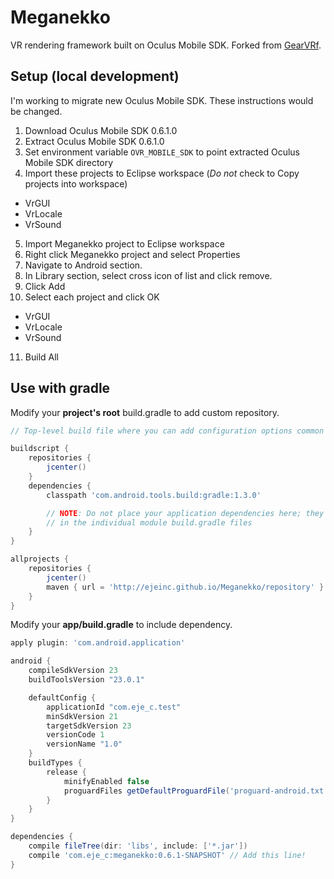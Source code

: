 # Meganekko

VR rendering framework built on Oculus Mobile SDK. Forked from [GearVRf](http://www.gearvrf.org/).

## Setup (local development)

I'm working to migrate new Oculus Mobile SDK. These instructions would be changed. 

1. Download Oculus Mobile SDK 0.6.1.0
2. Extract Oculus Mobile SDK 0.6.1.0
3. Set environment variable `OVR_MOBILE_SDK` to point extracted Oculus Mobile SDK directory
4. Import these projects to Eclipse workspace (*Do not* check to Copy projects into workspace)
  * VrGUI
  * VrLocale
  * VrSound
5. Import Meganekko project to Eclipse workspace
6. Right click Meganekko project and select Properties
7. Navigate to Android section.
8. In Library section, select cross icon of list and click remove.
9. Click Add
10. Select each project and click OK
  * VrGUI
  * VrLocale
  * VrSound
11. Build All

## Use with gradle

Modify your **project's root** build.gradle to add custom repository.

```gradle
// Top-level build file where you can add configuration options common to all sub-projects/modules.

buildscript {
    repositories {
        jcenter()
    }
    dependencies {
        classpath 'com.android.tools.build:gradle:1.3.0'

        // NOTE: Do not place your application dependencies here; they belong
        // in the individual module build.gradle files
    }
}

allprojects {
    repositories {
        jcenter()
        maven { url = 'http://ejeinc.github.io/Meganekko/repository' } // Add this line!
    }
}
```

Modify your **app/build.gradle** to include dependency.

```gradle
apply plugin: 'com.android.application'

android {
    compileSdkVersion 23
    buildToolsVersion "23.0.1"

    defaultConfig {
        applicationId "com.eje_c.test"
        minSdkVersion 21
        targetSdkVersion 23
        versionCode 1
        versionName "1.0"
    }
    buildTypes {
        release {
            minifyEnabled false
            proguardFiles getDefaultProguardFile('proguard-android.txt'), 'proguard-rules.pro'
        }
    }
}

dependencies {
    compile fileTree(dir: 'libs', include: ['*.jar'])
    compile 'com.eje_c:meganekko:0.6.1-SNAPSHOT' // Add this line!
}
```
